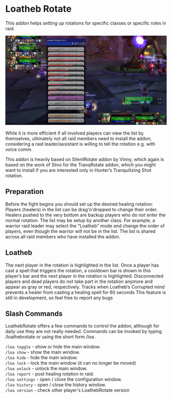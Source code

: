 # Loatheb Rotate
This addon helps setting up rotations for specific classes or specific roles in raid.
  
<img src="https://github.com/Sentilix/LoathebRotate/blob/main/LoathebRotate/_assets/loatheb-rotate-0.4.4.png?raw=true" />

While it is more efficient if all involved players can view the list by themselves, ultimately not all raid members need to install the addon, considering a raid leader/assistant is willing to tell the rotation e.g. with voice comm.

This addon is heavily based on SilentRotate addon by Vinny, which again is based on the work of Slivo for the TranqRotate addon, which you might want to install if you are interested only in Hunter’s Tranquilizing Shot rotation.

 
## Preparation
Before the fight begins you should set up the desired healing rotation:
Players (healers) in the list can be drag'n'dropped to change their order. Healers pushed to the very bottom are backup players who do not enter the normal rotation.
The list may be setup by another class. For example, a warrior raid leader may select the "Loatheb" mode and change the order of players, even though the warrior will not be in the list.
The list is shared across all raid members who have installed the addon.
 
## Loatheb
The next player in the rotation is highlighted in the list.
Once a player has cast a spell that triggers the rotation, a cooldown bar is shown in this player’s bar and the next player in the rotation is highlighted.
Disconnected players and dead players do not take part in the rotation anymore and appear as gray or red, respectively.
Tracks when Loatheb’s Corrupted mind prevents a healer from casting a healing spell for 60 seconds
This feature is still in development, so feel free to report any bugs
 
 
## Slash Commands
LoathebRotate offers a few commands to control the addon, although for daily use they are not really needed.
Commands can be invoked by typing /loathebrotate <command> or using the short form /loa <command>.
 
`/loa toggle` - show or hide the main window.<br>
`/loa show` - show the main window.<br>
`/loa hide` - hide the main window.<br>
`/loa lock` - lock the main window (it can no longer be moved)<br>
`/loa unlock` - unlock the main window. <br>
`/loa report` - post healing rotation in raid.<br>
`/loa settings` - open / close the configuration window.<br>
`/loa history` - open / close the history window.<br>
`/loa version` - check other player's LoathebRotate version<br>
